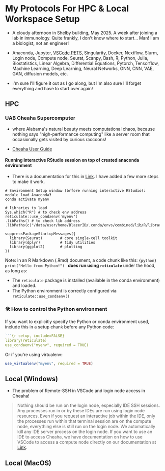 # My Protocols For HPC & Local Workspace Setup 
- A cloudy afternoon in Shelby building, May 2025. A week after joining a lab in immunology. Quite frankly, I don't know where to start... Man! I am a biologist, not an engineer! 
- Anaconda, Jupyter, [VSCode PETS](https://marketplace.visualstudio.com/items?itemName=tonybaloney.vscode-pets), Singularity, Docker, Nextflow, Slurm, Login node, Compute node, Seurat, Scanpy, Bash, R, Python, Julia, Biostatistics, Linear Algebra, Differential Equations, Pytorch, Tensorflow, Machine Learning, Deep Learning, Neural Networks, GNN, CNN, VAE, GAN, diffusion models, etc. 

- I'm sure I'll figure it out as I go along, but I'm also sure I'll forget everything and have to start over again!

## HPC
### UAB Cheaha Supercomputer
- where Alabama's natural beauty meets computational chaos, because nothing says "high-performance computing" like a server room that occasionally gets visited by curious raccoons!


- [Cheaha User Guide](https://docs.rc.uab.edu/)

#### Running interactive RStudio session on top of created anaconda environment
- There is a documentation for this in [Link](https://docs.rc.uab.edu/cheaha/open_ondemand/ood_rstudio/). I have added a few more steps to make it work.
```{bash}
# Environment Setup window (brfore running interactive RStudio):
module load Anaconda3
conda activate myenv
```

```{r, include=FALSE} 
# libraries to load
Sys.which("R") # to check env address 
reticulate::use_condaenv('myenv')
.libPaths() # to check lib address
.libPaths(c("/data/user/home/BlazerID/.conda/envs/combined/lib/R/library"))

suppressPackageStartupMessages({
  library(Seurat)        # core single‑cell toolkit
  library(dplyr)         # tidy utilities
  library(ggplot2)       # plotting
})
```


Note: in an R Markdown (.Rmd) document, a code chunk like this:
    ```{python}
    print("Hello from Python!")
    ```
**does run using `reticulate`** under the hood, as long as:
- The `reticulate` package is installed (available in the conda environment) and loaded.
- The Python environment is correctly configured via `reticulate::use_condaenv()`



### 🛠️ How to control the Python environment
If you want to explicitly specify the Python or conda environment used, include this in a setup chunk before any Python code:

```r
```{r setup, include=FALSE}
library(reticulate)
use_condaenv("myenv", required = TRUE)
```

Or if you're using virtualenv:
```r
use_virtualenv("myenv", required = TRUE)
```


## Local (Windows)

- The problem of Remote-SSH in VSCode and login node access in Cheaha!

> Nothing should be run on the login node, especially IDE SSH sessions. Any processes run in or by these IDEs are run using login node resources. Even if you request an interactive job within the IDE, only the processes run within that terminal session are on the compute node, everything else is still run on the login node. We automatically kill any IDE server process on the login node. If you want to use an IDE to access Cheaha, we have documentation on how to use VSCode to access a compute node directly on our documentation at [Link](https://docs.rc.uab.edu/cheaha/open_ondemand/hpc_desktop/#downloading-and-installing-vscode-and-vscode-server).


## Local (MacOS)

